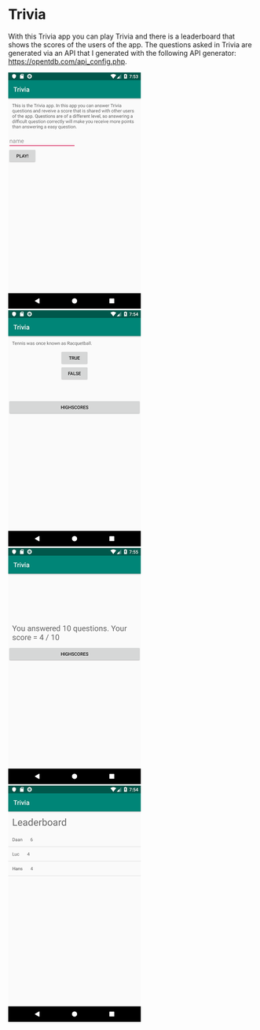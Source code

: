 # Trivia

With this Trivia app you can play Trivia and there is a leaderboard that shows the scores of the users of the app. The questions asked in Trivia are generated via an API that I generated with the following API generator: https://opentdb.com/api_config.php.

![](https://github.com/Huikie/Trivia/blob/master/doc/start_play.png)
![](https://github.com/Huikie/Trivia/blob/master/doc/question.png)
![](https://github.com/Huikie/Trivia/blob/master/doc/end_score.png)
![](https://github.com/Huikie/Trivia/blob/master/doc/leader_board.png)

